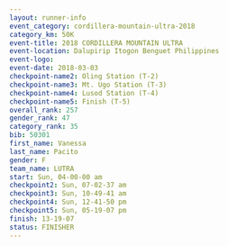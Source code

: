 ```yaml
---
layout: runner-info 
event_category: cordillera-mountain-ultra-2018 
category_km: 50K 
event-title: 2018 CORDILLERA MOUNTAIN ULTRA 
event-location: Dalupirip Itogon Benguet Philippines 
event-logo: 
event-date: 2018-03-03 
checkpoint-name2: Oling Station (T-2) 
checkpoint-name3: Mt. Ugo Station (T-3) 
checkpoint-name4: Lusod Station (T-4) 
checkpoint-name5: Finish (T-5) 
overall_rank: 257
gender_rank: 47
category_rank: 35
bib: 50301
first_name: Vanessa
last_name: Pacito
gender: F
team_name: LUTRA
start: Sun, 04-00-00 am
checkpoint2: Sun, 07-02-37 am
checkpoint3: Sun, 10-49-41 am
checkpoint4: Sun, 12-41-50 pm
checkpoint5: Sun, 05-19-07 pm
finish: 13-19-07
status: FINISHER
---
```

